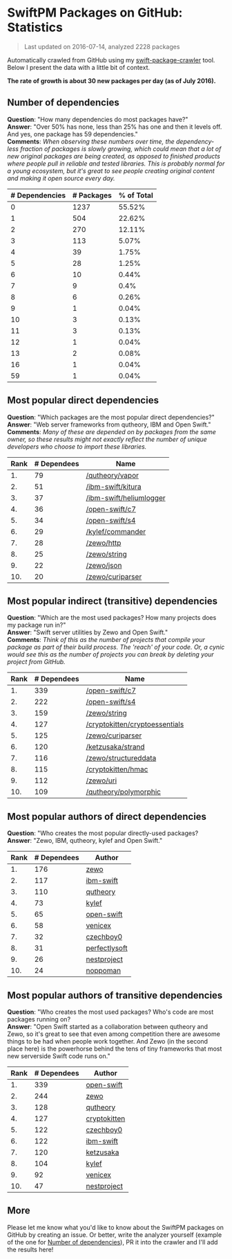 
# SwiftPM Packages on GitHub: Statistics

> Last updated on 2016-07-14, analyzed 2228 packages

Automatically crawled from GitHub using my [swift-package-crawler](https://github.com/czechboy0/swift-package-crawler) tool. Below I present the data with a little bit of context.

**The rate of growth is about 30 new packages per day (as of July 2016).**

## Number of dependencies
**Question**: "How many dependencies do most packages have?"  
**Answer**: "Over 50% has none, less than 25% has one and then it levels off. And yes, one package has 59 dependencies."  
**Comments**: *When observing these numbers over time, the dependency-less fraction of packages is slowly growing, which could mean that a lot of new original packages are being created, as opposed to finished products where people pull in reliable and tested libraries. This is probably normal for a young ecosystem, but it's great to see people creating original content and making it open source every day.*

| # Dependencies | # Packages | % of Total |
| --- | --- | --- |
|   0 | 1237 | 55.52% |
|   1 | 504 | 22.62% |
|   2 | 270 | 12.11% |
|   3 | 113 |  5.07% |
|   4 |  39 |  1.75% |
|   5 |  28 |  1.25% |
|   6 |  10 |  0.44% |
|   7 |   9 |   0.4% |
|   8 |   6 |  0.26% |
|   9 |   1 |  0.04% |
|  10 |   3 |  0.13% |
|  11 |   3 |  0.13% |
|  12 |   1 |  0.04% |
|  13 |   2 |  0.08% |
|  16 |   1 |  0.04% |
|  59 |   1 |  0.04% |


## Most popular direct dependencies
**Question**: "Which packages are the most popular direct dependencies?"  
**Answer**: "Web server frameworks from qutheory, IBM and Open Swift."    
**Comments**: *Many of these are depended on by packages from the same owner, so these results might not exactly reflect the number of unique developers who choose to import these libraries.*  

| Rank | # Dependees | Name |
| --- | --- | --- |
|   1. |  79 | [/qutheory/vapor](https://github.com/qutheory/vapor) |
|   2. |  51 | [/ibm-swift/kitura](https://github.com/ibm-swift/kitura) |
|   3. |  37 | [/ibm-swift/heliumlogger](https://github.com/ibm-swift/heliumlogger) |
|   4. |  36 | [/open-swift/c7](https://github.com/open-swift/c7) |
|   5. |  34 | [/open-swift/s4](https://github.com/open-swift/s4) |
|   6. |  29 | [/kylef/commander](https://github.com/kylef/commander) |
|   7. |  28 | [/zewo/http](https://github.com/zewo/http) |
|   8. |  25 | [/zewo/string](https://github.com/zewo/string) |
|   9. |  22 | [/zewo/json](https://github.com/zewo/json) |
|  10. |  20 | [/zewo/curiparser](https://github.com/zewo/curiparser) |


## Most popular indirect (transitive) dependencies
**Question**: "Which are the most used packages? How many projects does my package run in?"  
**Answer**: "Swift server utilities by Zewo and Open Swift."    
**Comments**: *Think of this as the number of projects that compile your package as part of their build process. The 'reach' of your code. Or, a cynic would see this as the number of projects you can break by deleting your project from GitHub.*  

| Rank | # Dependees | Name |
| --- | --- | --- |
|   1. | 339 | [/open-swift/c7](https://github.com/open-swift/c7) |
|   2. | 222 | [/open-swift/s4](https://github.com/open-swift/s4) |
|   3. | 159 | [/zewo/string](https://github.com/zewo/string) |
|   4. | 127 | [/cryptokitten/cryptoessentials](https://github.com/cryptokitten/cryptoessentials) |
|   5. | 125 | [/zewo/curiparser](https://github.com/zewo/curiparser) |
|   6. | 120 | [/ketzusaka/strand](https://github.com/ketzusaka/strand) |
|   7. | 116 | [/zewo/structureddata](https://github.com/zewo/structureddata) |
|   8. | 115 | [/cryptokitten/hmac](https://github.com/cryptokitten/hmac) |
|   9. | 112 | [/zewo/uri](https://github.com/zewo/uri) |
|  10. | 109 | [/qutheory/polymorphic](https://github.com/qutheory/polymorphic) |


## Most popular authors of direct dependencies
**Question**: "Who creates the most popular directly-used packages?  
**Answer**: "Zewo, IBM, qutheory, kylef and Open Swift."    

| Rank | # Dependees | Author |
| --- | --- | --- |
|   1. | 176 | [zewo](https://github.com/zewo) |
|   2. | 117 | [ibm-swift](https://github.com/ibm-swift) |
|   3. | 110 | [qutheory](https://github.com/qutheory) |
|   4. |  73 | [kylef](https://github.com/kylef) |
|   5. |  65 | [open-swift](https://github.com/open-swift) |
|   6. |  58 | [venicex](https://github.com/venicex) |
|   7. |  32 | [czechboy0](https://github.com/czechboy0) |
|   8. |  31 | [perfectlysoft](https://github.com/perfectlysoft) |
|   9. |  26 | [nestproject](https://github.com/nestproject) |
|  10. |  24 | [noppoman](https://github.com/noppoman) |


## Most popular authors of transitive dependencies
**Question**: "Who creates the most used packages? Who's code are most packages running on?  
**Answer**: "Open Swift started as a collaboration between qutheory and Zewo, so it's great to see that even among competition there are awesome things to be had when people work together. And Zewo (in the second place here) is the powerhorse behind the tens of tiny frameworks that most new serverside Swift code runs on."    

| Rank | # Dependees | Author |
| --- | --- | --- |
|   1. | 339 | [open-swift](https://github.com/open-swift) |
|   2. | 244 | [zewo](https://github.com/zewo) |
|   3. | 128 | [qutheory](https://github.com/qutheory) |
|   4. | 127 | [cryptokitten](https://github.com/cryptokitten) |
|   5. | 122 | [czechboy0](https://github.com/czechboy0) |
|   6. | 122 | [ibm-swift](https://github.com/ibm-swift) |
|   7. | 120 | [ketzusaka](https://github.com/ketzusaka) |
|   8. | 104 | [kylef](https://github.com/kylef) |
|   9. |  92 | [venicex](https://github.com/venicex) |
|  10. |  47 | [nestproject](https://github.com/nestproject) |


## More
Please let me know what you'd like to know about the SwiftPM packages on GitHub by creating an issue. Or better, write the analyzer yourself (example of the one for [Number of dependencies](https://github.com/czechboy0/swift-package-crawler/blob/master/Sources/AnalyzerLib/DependencyTrees.swift)), PR it into the crawler and I'll add the results here!

